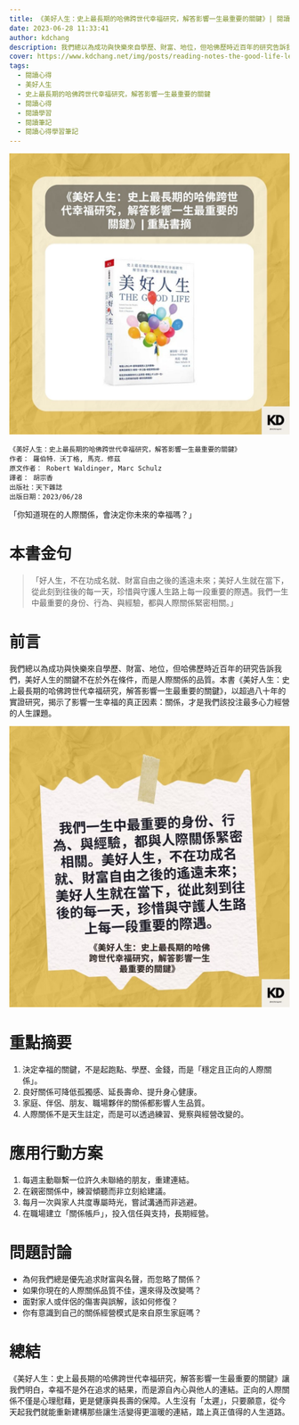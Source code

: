 ```yaml
---
title: 《美好人生：史上最長期的哈佛跨世代幸福研究，解答影響一生最重要的關鍵》| 閱讀心得學習筆記
date: 2023-06-28 11:33:41
author: kdchang
description: 我們總以為成功與快樂來自學歷、財富、地位，但哈佛歷時近百年的研究告訴我們，美好人生的關鍵不在於外在條件，而是人際關係的品質。本書《美好人生：史上最長期的哈佛跨世代幸福研究，解答影響一生最重要的關鍵》，以超過八十年的實證研究，揭示了影響一生幸福的真正因素：關係，才是我們該投注最多心力經營的人生課題。
cover: https://www.kdchang.net/img/posts/reading-notes-the-good-life-lessons-from-the-worlds-longest-scientific-study-of-happiness-1.jpg
tags:
  - 閱讀心得
  - 美好人生
  - 史上最長期的哈佛跨世代幸福研究，解答影響一生最重要的關鍵
  - 閱讀心得
  - 閱讀學習
  - 閱讀筆記
  - 閱讀心得學習筆記
---
```


![](img/posts/reading-notes-the-good-life-lessons-from-the-worlds-longest-scientific-study-of-happiness-1.jpg)

```
《美好人生：史上最長期的哈佛跨世代幸福研究，解答影響一生最重要的關鍵》
作者： 羅伯特．沃丁格, 馬克．修茲
原文作者： Robert Waldinger, Marc Schulz
譯者： 胡宗香
出版社：天下雜誌
出版日期：2023/06/28
```

「你知道現在的人際關係，會決定你未來的幸福嗎？」

# 本書金句

> 「好人生，不在功成名就、財富自由之後的遙遠未來；美好人生就在當下，從此刻到往後的每一天，珍惜與守護人生路上每一段重要的際遇。我們一生中最重要的身份、行為、與經驗，都與人際關係緊密相關。」

# 前言

我們總以為成功與快樂來自學歷、財富、地位，但哈佛歷時近百年的研究告訴我們，美好人生的關鍵不在於外在條件，而是人際關係的品質。本書《美好人生：史上最長期的哈佛跨世代幸福研究，解答影響一生最重要的關鍵》，以超過八十年的實證研究，揭示了影響一生幸福的真正因素：關係，才是我們該投注最多心力經營的人生課題。

![](img/posts/reading-notes-the-good-life-lessons-from-the-worlds-longest-scientific-study-of-happiness-2.jpg)

# 重點摘要

1. 決定幸福的關鍵，不是起跑點、學歷、金錢，而是「穩定且正向的人際關係」。
2. 良好關係可降低孤獨感、延長壽命、提升身心健康。
3. 家庭、伴侶、朋友、職場夥伴的關係都影響人生品質。
4. 人際關係不是天生註定，而是可以透過練習、覺察與經營改變的。

# 應用行動方案

1. 每週主動聯繫一位許久未聯絡的朋友，重建連結。
2. 在親密關係中，練習傾聽而非立刻給建議。
3. 每月一次與家人共度專屬時光，嘗試溝通而非逃避。
4. 在職場建立「關係帳戶」，投入信任與支持，長期經營。

# 問題討論

- 為何我們總是優先追求財富與名聲，而忽略了關係？
- 如果你現在的人際關係品質不佳，還來得及改變嗎？
- 面對家人或伴侶的傷害與誤解，該如何修復？
- 你有意識到自己的關係經營模式是來自原生家庭嗎？

# 總結

《美好人生：史上最長期的哈佛跨世代幸福研究，解答影響一生最重要的關鍵》讓我們明白，幸福不是外在追求的結果，而是源自內心與他人的連結。正向的人際關係不僅是心理慰藉，更是健康與長壽的保障。人生沒有「太遲」，只要願意，從今天起我們就能重新建構那些讓生活變得更溫暖的連結，踏上真正值得的人生道路。
